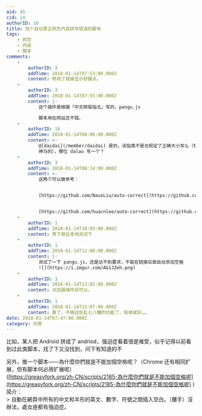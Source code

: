 ```yaml
---
aid: 45
cid: 14
authorID: 16
title: 找个自动更正网页内容拼写错误的脚本
tags:
    - 网页
    - 内容
    - 脚本
comments:
    -
        authorID: 3
        addTime: 2018-01-14T07:53:00.000Z
        content: 修改了链接显示舒服点。
    -
        authorID: 3
        addTime: 2018-01-14T07:55:00.000Z
        content: |-
            这个插件是根据「中文排版指北」写的，pangu.js

            脚本用在网站还不错。
    -
        authorID: 16
        addTime: 2018-01-14T08:06:00.000Z
        content: >-
            @[daidai](/member/daidai) 是的，该指南不是也规定了正确大小写么（杜绝 apple pAY、win xp
            神马的），哪位 dalao 写一个？
    -
        authorID: 3
        addTime: 2018-01-14T08:14:00.000Z
        content: >-
            这两个可以做参考：


            [https://github.com/NauxLiu/auto-correct](https://github.com/NauxLiu/auto-correct)


            [https://github.com/huacnlee/auto-correct](https://github.com/huacnlee/auto-correct)
    -
        authorID: 1
        addTime: 2018-01-14T10:03:00.000Z
        content: 等下我在本地测试下
    -
        authorID: 1
        addTime: 2018-01-14T12:00:00.000Z
        content: |-
            测试了一下 pangu.js，还是达不到要求，不能在链接后面自动添加空格  
            ![](https://i.imgur.com/AG1JZeh.png)
    -
        authorID: 3
        addTime: 2018-01-14T13:02:00.000Z
        content: 浏览器插件却可以。
    -
        authorID: 1
        addTime: 2018-01-14T13:07:00.000Z
        content: 算了，不搞这些乱七八糟的功能了，简单就好……
date: 2018-01-14T07:47:00.000Z
category: 问答
---
```


比如，某人把 Android 拼成了 andriod，强迫症看着很是难受，似乎记得以前看到过此类脚本，找了下又没找到，问下有知道的不

另外，推一个脚本——為什麼你們就是不能加個空格呢？（Chrome 还有相同扩展，但有脚本何必用扩展呢）  
([https://greasyfork.org/zh-CN/scripts/2185-為什麼你們就是不能加個空格呢](https://greasyfork.org/zh-CN/scripts/2185-為什麼你們就是不能加個空格呢) )  
简介：  
\> 自動在網頁中所有的中文和半形的英文、數字、符號之間插入空白。（攤手）沒辦法，處女座都有強迫症。
